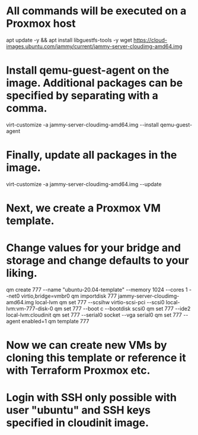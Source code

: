 
# All commands will be executed on a Proxmox host
apt update -y && apt install libguestfs-tools -y
wget https://cloud-images.ubuntu.com/jammy/current/jammy-server-cloudimg-amd64.img

# Install qemu-guest-agent on the image. Additional packages can be specified by separating with a comma.
virt-customize -a jammy-server-cloudimg-amd64.img --install qemu-guest-agent

# Finally, update all packages in the image.
virt-customize -a jammy-server-cloudimg-amd64.img --update

# Next, we create a Proxmox VM template.
# Change values for your bridge and storage and change defaults to your liking.
qm create 777 --name "ubuntu-20.04-template" --memory 1024 --cores 1 --net0 virtio,bridge=vmbr0
qm importdisk 777 jammy-server-cloudimg-amd64.img local-lvm
qm set 777 --scsihw virtio-scsi-pci --scsi0 local-lvm:vm-777-disk-0
qm set 777 --boot c --bootdisk scsi0
qm set 777 --ide2 local-lvm:cloudinit
qm set 777 --serial0 socket --vga serial0
qm set 777 --agent enabled=1
qm template 777

# Now we can create new VMs by cloning this template or reference it with Terraform Proxmox etc.
# Login with SSH only possible with user "ubuntu" and SSH keys specified in cloudinit image.
